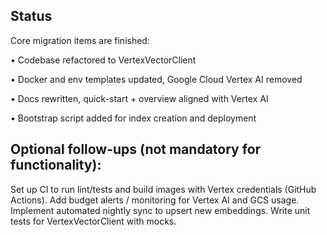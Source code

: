 Status
------ 

Core migration items are finished:

• Codebase refactored to VertexVectorClient

• Docker and env templates updated, Google Cloud Vertex AI removed

• Docs rewritten, quick-start + overview aligned with Vertex AI

• Bootstrap script added for index creation and deployment





Optional follow-ups (not mandatory for functionality):
------------------------------------------------------
Set up CI to run lint/tests and build images with Vertex credentials (GitHub Actions).
Add budget alerts / monitoring for Vertex AI and GCS usage.
Implement automated nightly sync to upsert new embeddings.
Write unit tests for VertexVectorClient with mocks.
